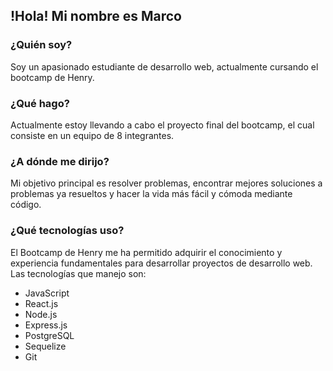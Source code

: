 ## !Hola! Mi nombre es Marco

### ¿Quién soy?
Soy un apasionado estudiante de desarrollo web, actualmente cursando el bootcamp de Henry.

### ¿Qué hago?
Actualmente estoy llevando a cabo el proyecto final del bootcamp, el cual consiste en un equipo de 8 integrantes.

### ¿A dónde me dirijo?
Mi objetivo principal es resolver problemas, encontrar mejores soluciones a problemas ya resueltos y hacer la vida más fácil y cómoda mediante código.

### ¿Qué tecnologías uso?
El Bootcamp de Henry me ha permitido adquirir el conocimiento y experiencia fundamentales para desarrollar proyectos de desarrollo web. Las tecnologías que manejo son:

- JavaScript
- React.js
- Node.js
- Express.js
- PostgreSQL
- Sequelize
- Git
